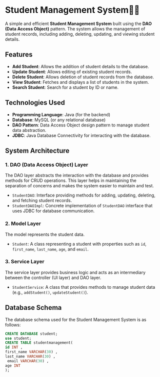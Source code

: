 # Student Management System🧑‍💻

A simple and efficient **Student Management System** built using the **DAO (Data Access Object)** pattern. The system allows the management of student records, including adding, deleting, updating, and viewing student details.

## Features
- **Add Student**: Allows the addition of student details to the database.
- **Update Student**: Allows editing of existing student records.
- **Delete Student**: Allows deletion of student records from the database.
- **View Student**: Fetches and displays a list of students in the system.
- **Search Student**: Search for a student by ID or name.
  
## Technologies Used
- **Programming Language**: Java (for the backend)
- **Database**: MySQL (or any relational database)
- **DAO Pattern**: Data Access Object design pattern to manage student data abstraction.
- **JDBC**: Java Database Connectivity for interacting with the database.
  
## System Architecture

### 1. **DAO (Data Access Object) Layer**
The DAO layer abstracts the interaction with the database and provides methods for CRUD operations. This layer helps in maintaining the separation of concerns and makes the system easier to maintain and test.

- `StudentDAO`: Interface providing methods for adding, updating, deleting, and fetching student records.
- `StudentDAOImpl`: Concrete implementation of `StudentDAO` interface that uses JDBC for database communication.

### 2. **Model Layer**
The model represents the student data.
- `Student`: A class representing a student with properties such as `id`, `first_name`, `last_name`, `age`, and `email`.

### 3. **Service Layer**
The service layer provides business logic and acts as an intermediary between the controller (UI layer) and DAO layer.
- `StudentService`: A class that provides methods to manage student data (e.g., `addStudent()`, `updateStudent()`).

## Database Schema

The database schema used for the Student Management System is as follows:

```sql
CREATE DATABASE student;
use student;
CREATE TABLE studentmanagement(
id INT ,
first_name VARCHAR(30) ,
last_name VARCHAR(30) ,
 email VARCHAR(30) ,
age INT
);
